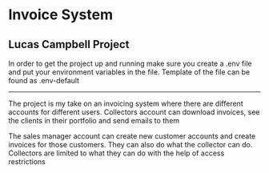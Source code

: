 # Invoice System
## Lucas Campbell Project

<p>In order to get the project up and running make sure you create a .env file and put your environment variables in the file. Template of the file can be found as .env-default<p>

<hr>

<p>The project is my take on an invoicing system where there are different accounts for different users. Collectors account can download invoices, see the clients in their portfolio and send emails to them<p>
<p>The sales manager account can create new customer accounts and create invoices for those customers. They can also do what the collector can do. Collectors are limited to what they can do with the help of access restrictions<p>
